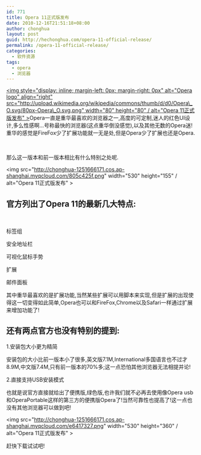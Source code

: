 ```yaml
---
id: 771
title: Opera 11正式版发布
date: 2010-12-16T21:51:18+08:00
author: chonghua
layout: post
guid: http://hechonghua.com/opera-11-official-release/
permalink: /opera-11-official-release/
categories:
  - 软件资源
tags:
  - opera
  - 浏览器
---
```

[<img style="display: inline; margin-left: 0px; margin-right: 0px" alt="Opera logo" align="right" src="http://upload.wikimedia.org/wikipedia/commons/thumb/d/d0/Opera\_O.svg/80px-Opera\_O.svg.png" width="80" height="80" / alt="Opera 11正式版发布" >](http://en.wikipedia.org/wiki/File:Opera_O.svg)Opera一直是重华最喜欢的浏览器之一,高度的可定制,迷人的红色UI设计,多么性感啊...号称最快的浏览器(这点重华倒没感觉),以及其他无数的Opera迷!重华的感觉是FireFox少了扩展功能就一无是处,但是Opera少了扩展也还是Opera.

&#160;

<!--more-->

那么这一版本和前一版本相比有什么特别之处呢.

<img src="http://chonghua-1251666171.cos.ap-shanghai.myqcloud.com/805c425f.png" width="530" height="155" / alt="Opera 11正式版发布" > 

## 官方列出了Opera 11的最新几大特点:

&#160;

标签组

安全地址栏

可视化鼠标手势

扩展

邮件面板

其中重华最喜欢的是扩展功能,当然某些扩展可以用脚本来实现,但是扩展的出现使得这一切变得如此简单,Opera也可以和FireFox,Chrome以及Safari一样通过扩展来增加功能了!

## 还有两点官方也没有特别的提到:

1.安装包大小更为精简

安装包的大小比前一版本小了很多,英文版7.1M,International多国语言也不过才8.9M,中文版7.4M,只有前一版本的70%多;这一点恐怕其他浏览器无法相提并论!

2.直接支持USB安装模式

也就是说官方直接就给出了便携版,绿色版,也许我们就不必再去使用像Opera usb和OperaPortable这样的第三方的便携版Opera了!当然可靠性也提高了!这一点也没有其他浏览器可以做到吧!

<img src="http://chonghua-1251666171.cos.ap-shanghai.myqcloud.com/e6417327.png" width="530" height="360" / alt="Opera 11正式版发布" > </p> 

赶快下载试试吧!